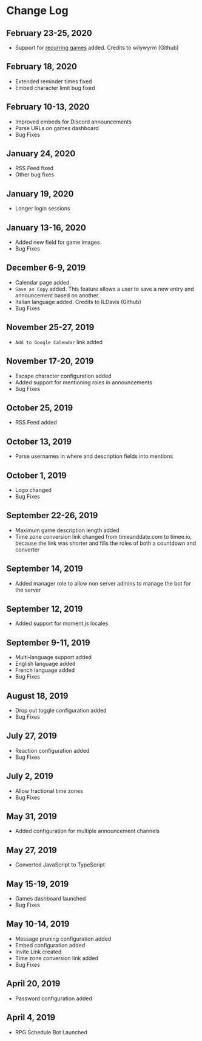 # Change Log

## February 23-25, 2020

- Support for [recurring games](https://github.com/sillvva/rpg-schedule/pull/143) added. Credits to wilywyrm (Github)

## February 18, 2020

- Extended reminder times fixed
- Embed character limit bug fixed

## February 10-13, 2020

- Improved embeds for Discord announcements
- Parse URLs on games dashboard
- Bug Fixes

## January 24, 2020

- RSS Feed fixed
- Other bug fixes

## January 19, 2020

- Longer login sessions

## January 13-16, 2020

- Added new field for game images
- Bug Fixes

## December 6-9, 2019

- Calendar page added.
- `Save as Copy` added. This feature allows a user to save a new entry and announcement based on another.
- Italian language added. Credits to ILDavis (Github)
- Bug Fixes

## November 25-27, 2019

- `Add to Google Calendar` link added

## November 17-20, 2019

- Escape character configuration added
- Added support for mentioning roles in announcements
- Bug Fixes

## October 25, 2019

- RSS Feed added

## October 13, 2019

- Parse usernames in where and description fields into mentions

## October 1, 2019

- Logo changed
- Bug Fixes

## September 22-26, 2019

- Maximum game description length added
- Time zone conversion link changed from timeanddate.com to timee.io, because the link was shorter and fills the roles of both a countdown and converter

## September 14, 2019

- Added manager role to allow non server admins to manage the bot for the server

## September 12, 2019

- Added support for moment.js locales

## September 9-11, 2019

- Multi-language support added
- English language added
- French language added
- Bug Fixes

## August 18, 2019

- Drop out toggle configuration added
- Bug Fixes

## July 27, 2019

- Reaction configuration added
- Bug Fixes

## July 2, 2019

- Allow fractional time zones
- Bug Fixes

## May 31, 2019

- Added configuration for multiple announcement channels

## May 27, 2019

- Converted JavaScript to TypeScript

## May 15-19, 2019

- Games dashboard launched
- Bug Fixes

## May 10-14, 2019

- Message pruning configuration added
- Embed configuration added
- Invite Link created
- Time zone conversion link added
- Bug Fixes

## April 20, 2019

- Password configuration added

## April 4, 2019

- RPG Schedule Bot Launched
